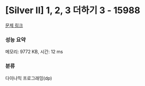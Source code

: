 # [Silver II] 1, 2, 3 더하기 3 - 15988 

[문제 링크](https://www.acmicpc.net/problem/15988) 

### 성능 요약

메모리: 9772 KB, 시간: 12 ms

### 분류

다이나믹 프로그래밍(dp)

